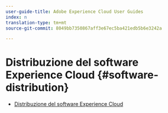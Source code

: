 ```yaml
---
user-guide-title: Adobe Experience Cloud User Guides
index: n
translation-type: tm+mt
source-git-commit: 8049bb7350867aff3e67ec5ba421edb5b6e3242a

---
```



# Distribuzione del software Experience Cloud {#software-distribution}

+ [Distribuzione del software Experience Cloud](home.md)
